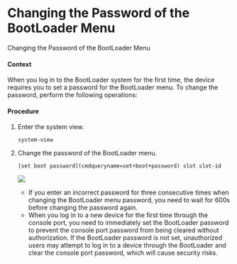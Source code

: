 Changing the Password of the BootLoader Menu
============================================

Changing the Password of the BootLoader Menu

#### Context

When you log in to the BootLoader system for the first time, the device requires you to set a password for the BootLoader menu. To change the password, perform the following operations:


#### Procedure

1. Enter the system view.
   
   
   ```
   system-view
   ```
2. Change the password of the BootLoader menu.
   
   
   ```
   [set boot password](cmdqueryname=set+boot+password) slot slot-id
   ```
   ![](public_sys-resources/note_3.0-en-us.png) 
   * If you enter an incorrect password for three consecutive times when changing the BootLoader menu password, you need to wait for 600s before changing the password again.
   * When you log in to a new device for the first time through the console port, you need to immediately set the BootLoader password to prevent the console port password from being cleared without authorization. If the BootLoader password is not set, unauthorized users may attempt to log in to a device through the BootLoader and clear the console port password, which will cause security risks.